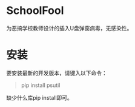 # SchoolFool
为恶搞学校教师设计的插入U盘弹窗病毒，无感染性。

# 安装

要安装最新的开发版本，请键入以下命令：

> pip install psutil

缺少什么库pip install即可。
